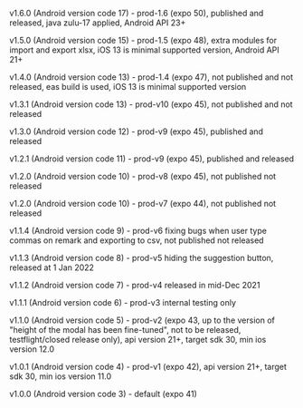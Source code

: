 v1.6.0 (Android version code 17) - prod-1.6 (expo 50), published and released, java zulu-17 applied, Android API 23+

v1.5.0 (Android version code 15) - prod-1.5 (expo 48), extra modules for import and export xlsx, iOS 13 is minimal supported version, Android API 21+

v1.4.0 (Android version code 13) - prod-1.4 (expo 47), not published and not released, eas build is used, iOS 13 is minimal supported version

v1.3.1 (Android version code 13) - prod-v10 (expo 45), not published and not released

v1.3.0 (Android version code 12) - prod-v9 (expo 45), published and released

v1.2.1 (Android version code 11) - prod-v9 (expo 45), published and released

v1.2.0 (Android version code 10) - prod-v8 (expo 45), not published not released

v1.2.0 (Android version code 10) - prod-v7 (expo 44), not published not released

v1.1.4 (Android version code 9) - prod-v6 fixing bugs when user type commas on remark and exporting to csv, not published not released

v1.1.3 (Android version code 8) - prod-v5 hiding the suggestion button, released at 1 Jan 2022

v1.1.2 (Android version code 7) - prod-v4 released in mid-Dec 2021

v1.1.1 (Android version code 6) - prod-v3 internal testing only

v1.1.0 (Android version code 5) - prod-v2 (expo 43, up to the version of "height of the modal has been fine-tuned", not to be released, testflight/closed release only), api version 21+, target sdk 30, min ios version 12.0

v1.0.1 (Android version code 4) - prod-v1 (expo 42), api version 21+, target sdk 30, min ios version 11.0

v1.0.0 (Android version code 3) - default (expo 41)
